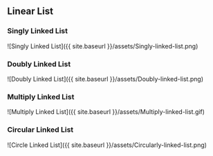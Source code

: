 ## Linear List

### Singly Linked List
![Singly Linked List]({{ site.baseurl }}/assets/Singly-linked-list.png)

### Doubly Linked List
![Doubly Linked List]({{ site.baseurl }}/assets/Doubly-linked-list.png)

### Multiply Linked List
![Multiply Linked List]({{ site.baseurl }}/assets/Multiply-linked-list.gif)

### Circular Linked List
![Circle Linked List]({{ site.baseurl }}/assets/Circularly-linked-list.png)


